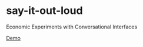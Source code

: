 # say-it-out-loud
Economic Experiments with Conversational Interfaces

[Demo](https://ibt-hsg.herokuapp.com/)


